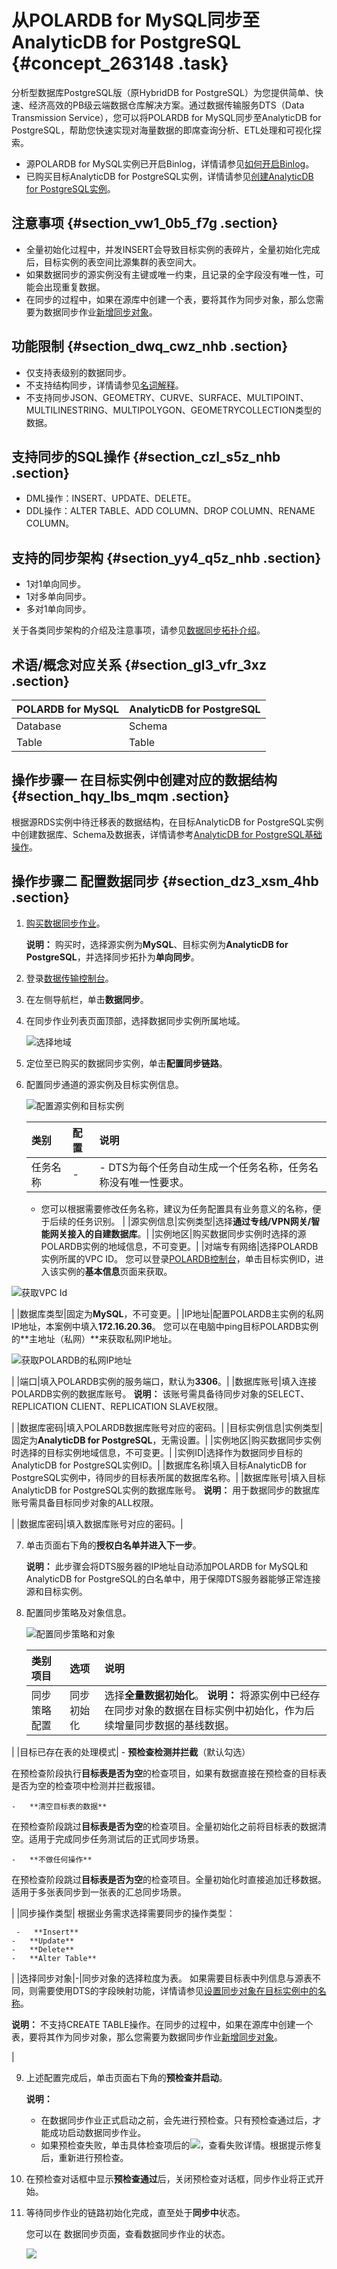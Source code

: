 # 从POLARDB for MySQL同步至AnalyticDB for PostgreSQL {#concept_263148 .task}

分析型数据库PostgreSQL版（原HybridDB for PostgreSQL）为您提供简单、快速、经济高效的PB级云端数据仓库解决方案。通过数据传输服务DTS（Data Transmission Service），您可以将POLARDB for MySQL同步至AnalyticDB for PostgreSQL，帮助您快速实现对海量数据的即席查询分析、ETL处理和可视化探索。

-   源POLARDB for MySQL实例已开启Binlog，详情请参见[如何开启Binlog](https://help.aliyun.com/document_detail/113546.html)。
-   已购买目标AnalyticDB for PostgreSQL实例，详情请参见[创建AnalyticDB for PostgreSQL实例](https://help.aliyun.com/document_detail/50200.html)。

## 注意事项 {#section_vw1_0b5_f7g .section}

-   全量初始化过程中，并发INSERT会导致目标实例的表碎片，全量初始化完成后，目标实例的表空间比源集群的表空间大。
-   如果数据同步的源实例没有主键或唯一约束，且记录的全字段没有唯一性，可能会出现重复数据。
-   在同步的过程中，如果在源库中创建一个表，要将其作为同步对象，那么您需要为数据同步作业[新增同步对象](cn.zh-CN/用户指南/实时同步/新增同步对象.md#)。

## 功能限制 {#section_dwq_cwz_nhb .section}

-   仅支持表级别的数据同步。
-   不支持结构同步，详情请参见[名词解释](../../../../cn.zh-CN/产品简介/名词解释.md#)。
-   不支持同步JSON、GEOMETRY、CURVE、SURFACE、MULTIPOINT、MULTILINESTRING、MULTIPOLYGON、GEOMETRYCOLLECTION类型的数据。

## 支持同步的SQL操作 {#section_czl_s5z_nhb .section}

-   DML操作：INSERT、UPDATE、DELETE。
-   DDL操作：ALTER TABLE、ADD COLUMN、DROP COLUMN、RENAME COLUMN。

## 支持的同步架构 {#section_yy4_q5z_nhb .section}

-   1对1单向同步。
-   1对多单向同步。
-   多对1单向同步。

关于各类同步架构的介绍及注意事项，请参见[数据同步拓扑介绍](cn.zh-CN/用户指南/实时同步/数据同步拓扑介绍.md#)。

## 术语/概念对应关系 {#section_gl3_vfr_3xz .section}

|POLARDB for MySQL|AnalyticDB for PostgreSQL|
|:----------------|:------------------------|
|Database|Schema|
|Table|Table|

## 操作步骤一 在目标实例中创建对应的数据结构 {#section_hqy_lbs_mqm .section}

根据源RDS实例中待迁移表的数据结构，在目标AnalyticDB for PostgreSQL实例中创建数据库、Schema及数据表，详情请参考[AnalyticDB for PostgreSQL基础操作](https://help.aliyun.com/document_detail/35427.html)。

## 操作步骤二 配置数据同步 {#section_dz3_xsm_4hb .section}

1.  [购买数据同步作业](../../../../cn.zh-CN/快速入门/购买流程.md#section_39h_fto_gdl)。 

    **说明：** 购买时，选择源实例为**MySQL**、目标实例为**AnalyticDB for PostgreSQL**，并选择同步拓扑为**单向同步**。

2.  登录[数据传输控制台](https://dts.console.aliyun.com/)。
3.  在左侧导航栏，单击**数据同步**。
4.  在同步作业列表页面顶部，选择数据同步实例所属地域。 

    ![选择地域](http://static-aliyun-doc.oss-cn-hangzhou.aliyuncs.com/assets/img/776198/156689045450604_zh-CN.png)

5.  定位至已购买的数据同步实例，单击**配置同步链路**。
6.  配置同步通道的源实例及目标实例信息。 

    ![配置源实例和目标实例](http://static-aliyun-doc.oss-cn-hangzhou.aliyuncs.com/assets/img/217462/156689045446871_zh-CN.png)

    |类别|配置|说明|
    |:-|:-|:-|
    |任务名称|-|     -   DTS为每个任务自动生成一个任务名称，任务名称没有唯一性要求。
    -   您可以根据需要修改任务名称，建议为任务配置具有业务意义的名称，便于后续的任务识别。
 |
    |源实例信息|实例类型|选择**通过专线/VPN网关/智能网关接入的自建数据库**。|
    |实例地区|购买数据同步实例时选择的源POLARDB实例的地域信息，不可变更。|
    |对端专有网络|选择POLARDB实例所属的VPC ID。 您可以登录[POLARDB控制台](https://polardb.console.aliyun.com/)，单击目标实例ID，进入该实例的**基本信息**页面来获取。

 ![获取VPC Id](http://static-aliyun-doc.oss-cn-hangzhou.aliyuncs.com/assets/img/1227086/156689045454382_zh-CN.png)

|
    |数据库类型|固定为**MySQL**，不可变更。|
    |IP地址|配置POLARDB主实例的私网IP地址，本案例中填入**172.16.20.36**。 您可以在电脑中ping目标POLARDB实例的**主地址（私网）**来获取私网IP地址。

 ![获取POLARDB的私网IP地址](images/54390_zh-CN.gif)

|
    |端口|填入POLARDB实例的服务端口，默认为**3306**。|
    |数据库账号|填入连接POLARDB实例的数据库账号。 **说明：** 该账号需具备待同步对象的SELECT、REPLICATION CLIENT、REPLICATION SLAVE权限。

 |
    |数据库密码|填入POLARDB数据库账号对应的密码。|
    |目标实例信息|实例类型|固定为**AnalyticDB for PostgreSQL**，无需设置。|
    |实例地区|购买数据同步实例时选择的目标实例地域信息，不可变更。|
    |实例ID|选择作为数据同步目标的AnalyticDB for PostgreSQL实例ID。|
    |数据库名称|填入目标AnalyticDB for PostgreSQL实例中，待同步的目标表所属的数据库名称。|
    |数据库账号|填入目标AnalyticDB for PostgreSQL实例的数据库账号。 **说明：** 用于数据同步的数据库账号需具备目标同步对象的ALL权限。

 |
    |数据库密码|填入数据库账号对应的密码。|

7.  单击页面右下角的**授权白名单并进入下一步**。 

    **说明：** 此步骤会将DTS服务器的IP地址自动添加POLARDB for MySQL和AnalyticDB for PostgreSQL的白名单中，用于保障DTS服务器能够正常连接源和目标实例。

8.  配置同步策略及对象信息。 

    ![配置同步策略和对象](http://static-aliyun-doc.oss-cn-hangzhou.aliyuncs.com/assets/img/217462/156689045446872_zh-CN.png)

    |类别项目|选项|说明|
    |:---|:-|:-|
    |同步策略配置|同步初始化|选择**全量数据初始化**。 **说明：** 将源实例中已经存在同步对象的数据在目标实例中初始化，作为后续增量同步数据的基线数据。

 |
    |目标已存在表的处理模式|     -   **预检查检测并拦截**（默认勾选）

在预检查阶段执行**目标表是否为空**的检查项目，如果有数据直接在预检查的目标表是否为空的检查项中检测并拦截报错。

    -   **清空目标表的数据** 

在预检查阶段跳过**目标表是否为空**的检查项目。全量初始化之前将目标表的数据清空。适用于完成同步任务测试后的正式同步场景。

    -   **不做任何操作** 

在预检查阶段跳过**目标表是否为空**的检查项目。全量初始化时直接追加迁移数据。适用于多张表同步到一张表的汇总同步场景。

 |
    |同步操作类型| 根据业务需求选择需要同步的操作类型：

     -   **Insert**
    -   **Update**
    -   **Delete**
    -   **Alter Table**
 |
    |选择同步对象|-|同步对象的选择粒度为表。 如果需要目标表中列信息与源表不同，则需要使用DTS的字段映射功能，详情请参见[设置同步对象在目标实例中的名称](cn.zh-CN/用户指南/实时同步/设置同步对象在目标实例中的名称.md#)。

 **说明：** 不支持CREATE TABLE操作。在同步的过程中，如果在源库中创建一个表，要将其作为同步对象，那么您需要为数据同步作业[新增同步对象](cn.zh-CN/用户指南/实时同步/新增同步对象.md#)。

 |

9.  上述配置完成后，单击页面右下角的**预检查并启动**。 

    **说明：** 

    -   在数据同步作业正式启动之前，会先进行预检查。只有预检查通过后，才能成功启动数据同步作业。
    -   如果预检查失败，单击具体检查项后的![](http://static-aliyun-doc.oss-cn-hangzhou.aliyuncs.com/assets/img/17095/156689045547468_zh-CN.png)，查看失败详情。根据提示修复后，重新进行预检查。
10. 在预检查对话框中显示**预检查通过**后，关闭预检查对话框，同步作业将正式开始。
11. 等待同步作业的链路初始化完成，直至处于**同步中**状态。 

    您可以在 数据同步页面，查看数据同步作业的状态。

    ![](http://static-aliyun-doc.oss-cn-hangzhou.aliyuncs.com/assets/img/17125/156689045541059_zh-CN.png)


